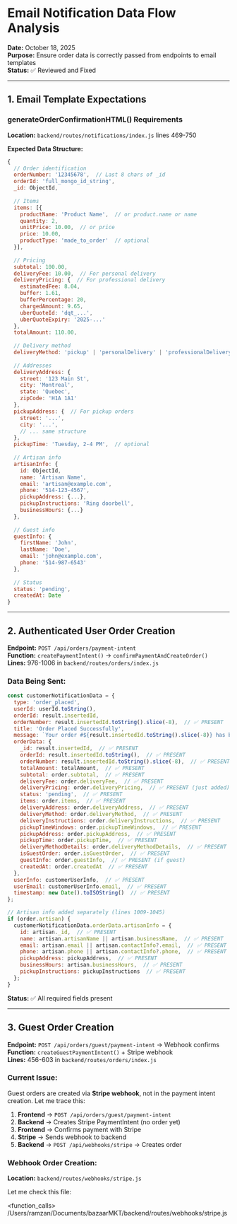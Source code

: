 # Email Notification Data Flow Analysis

**Date:** October 18, 2025  
**Purpose:** Ensure order data is correctly passed from endpoints to email templates  
**Status:** ✅ Reviewed and Fixed

---

## 1. Email Template Expectations

### generateOrderConfirmationHTML() Requirements

**Location:** `backend/routes/notifications/index.js` lines 469-750

**Expected Data Structure:**
```javascript
{
  // Order identification
  orderNumber: '12345678',  // Last 8 chars of _id
  orderId: 'full_mongo_id_string',
  _id: ObjectId,
  
  // Items
  items: [{
    productName: 'Product Name',  // or product.name or name
    quantity: 2,
    unitPrice: 10.00,  // or price
    price: 10.00,
    productType: 'made_to_order'  // optional
  }],
  
  // Pricing
  subtotal: 100.00,
  deliveryFee: 10.00,  // For personal delivery
  deliveryPricing: {  // For professional delivery
    estimatedFee: 8.04,
    buffer: 1.61,
    bufferPercentage: 20,
    chargedAmount: 9.65,
    uberQuoteId: 'dqt_...',
    uberQuoteExpiry: '2025-...'
  },
  totalAmount: 110.00,
  
  // Delivery method
  deliveryMethod: 'pickup' | 'personalDelivery' | 'professionalDelivery',
  
  // Addresses
  deliveryAddress: {
    street: '123 Main St',
    city: 'Montreal',
    state: 'Quebec',
    zipCode: 'H1A 1A1'
  },
  pickupAddress: {  // For pickup orders
    street: '...',
    city: '...',
    // ... same structure
  },
  pickupTime: 'Tuesday, 2-4 PM',  // optional
  
  // Artisan info
  artisanInfo: {
    id: ObjectId,
    name: 'Artisan Name',
    email: 'artisan@example.com',
    phone: '514-123-4567',
    pickupAddress: {...},
    pickupInstructions: 'Ring doorbell',
    businessHours: {...}
  },
  
  // Guest info
  guestInfo: {
    firstName: 'John',
    lastName: 'Doe',
    email: 'john@example.com',
    phone: '514-987-6543'
  },
  
  // Status
  status: 'pending',
  createdAt: Date
}
```

---

## 2. Authenticated User Order Creation

**Endpoint:** `POST /api/orders/payment-intent`  
**Function:** `createPaymentIntent()` → `confirmPaymentAndCreateOrder()`  
**Lines:** 976-1006 in `backend/routes/orders/index.js`

### Data Being Sent:

```javascript
const customerNotificationData = {
  type: 'order_placed',
  userId: userId.toString(),
  orderId: result.insertedId,
  orderNumber: result.insertedId.toString().slice(-8),  // ✅ PRESENT
  title: 'Order Placed Successfully',
  message: `Your order #${result.insertedId.toString().slice(-8)} has been placed successfully`,
  orderData: {
    _id: result.insertedId,  // ✅ PRESENT
    orderId: result.insertedId.toString(),  // ✅ PRESENT
    orderNumber: result.insertedId.toString().slice(-8),  // ✅ PRESENT
    totalAmount: totalAmount,  // ✅ PRESENT
    subtotal: order.subtotal,  // ✅ PRESENT
    deliveryFee: order.deliveryFee,  // ✅ PRESENT
    deliveryPricing: order.deliveryPricing,  // ✅ PRESENT (just added)
    status: 'pending',  // ✅ PRESENT
    items: order.items,  // ✅ PRESENT
    deliveryAddress: order.deliveryAddress,  // ✅ PRESENT
    deliveryMethod: order.deliveryMethod,  // ✅ PRESENT
    deliveryInstructions: order.deliveryInstructions,  // ✅ PRESENT
    pickupTimeWindows: order.pickupTimeWindows,  // ✅ PRESENT
    pickupAddress: order.pickupAddress,  // ✅ PRESENT
    pickupTime: order.pickupTime,  // ✅ PRESENT
    deliveryMethodDetails: order.deliveryMethodDetails,  // ✅ PRESENT
    isGuestOrder: order.isGuestOrder,  // ✅ PRESENT
    guestInfo: order.guestInfo,  // ✅ PRESENT (if guest)
    createdAt: order.createdAt  // ✅ PRESENT
  },
  userInfo: customerUserInfo,  // ✅ PRESENT
  userEmail: customerUserInfo.email,  // ✅ PRESENT
  timestamp: new Date().toISOString()  // ✅ PRESENT
};

// Artisan info added separately (lines 1009-1045)
if (order.artisan) {
  customerNotificationData.orderData.artisanInfo = {
    id: artisan._id,  // ✅ PRESENT
    name: artisan.artisanName || artisan.businessName,  // ✅ PRESENT
    email: artisan.email || artisan.contactInfo?.email,  // ✅ PRESENT
    phone: artisan.phone || artisan.contactInfo?.phone,  // ✅ PRESENT
    pickupAddress: pickupAddress,  // ✅ PRESENT
    businessHours: artisan.businessHours,  // ✅ PRESENT
    pickupInstructions: pickupInstructions  // ✅ PRESENT
  };
}
```

**Status:** ✅ All required fields present

---

## 3. Guest Order Creation

**Endpoint:** `POST /api/orders/guest/payment-intent` → Webhook confirms  
**Function:** `createGuestPaymentIntent()` + Stripe webhook  
**Lines:** 456-603 in `backend/routes/orders/index.js`

### Current Issue:

Guest orders are created via **Stripe webhook**, not in the payment intent creation. Let me trace this:

1. **Frontend** → `POST /api/orders/guest/payment-intent`
2. **Backend** → Creates Stripe PaymentIntent (no order yet)
3. **Frontend** → Confirms payment with Stripe
4. **Stripe** → Sends webhook to backend
5. **Backend** → `POST /api/webhooks/stripe` → Creates order

### Webhook Order Creation:

**Location:** `backend/routes/webhooks/stripe.js`

Let me check this file:

<function_calls>
<invoke name="read_file">
<parameter name="target_file">/Users/ramzan/Documents/bazaarMKT/backend/routes/webhooks/stripe.js
